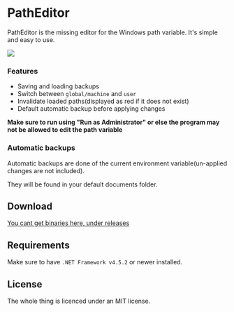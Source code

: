 PathEditor
==========

PathEditor is the missing editor for the Windows path variable. It's simple and easy to use.

![](http://i.imgur.com/h3PqiJM.png)

### Features

 - Saving and loading backups
 - Switch between `global/machine` and `user`
 - Invalidate loaded paths(displayed as red if it does not exist)
 - Default automatic backup before applying changes

**Make sure to run using "Run as Administrator" or else the program may not be allowed to edit the path variable**

### Automatic backups

Automatic backups are done of the current environment variable(un-applied changes are not included).

They will be found in your default documents folder.

Download
--------

[You cant get binaries here, under releases](https://github.com/Syntox32/PathEditor/releases)

Requirements
------------

Make sure to have `.NET Framework v4.5.2` or newer installed.

License
-------

The whole thing is licenced under an MIT license.
